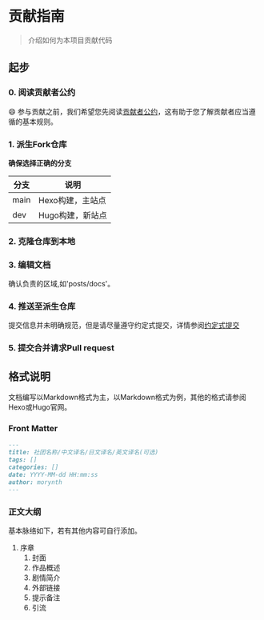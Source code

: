 # 贡献指南

>  
>
> 介绍如何为本项目贡献代码

## 起步

### 0. 阅读贡献者公约

:smile: 参与贡献之前，我们希望您先阅读[贡献者公约](/code_of_conduct.md)，这有助于您了解贡献者应当遵循的基本规则。

### 1. 派生Fork仓库

**确保选择正确的分支**

| 分支     | 说明     |
| --- | --- |
| main    |  Hexo构建，主站点   |
| dev     |  Hugo构建，新站点   |

### 2. 克隆仓库到本地

### 3. 编辑文档

确认负责的区域,如'posts/docs'。

### 4. 推送至派生仓库

提交信息并未明确规范，但是请尽量遵守约定式提交，详情参阅[约定式提交](https://www.conventionalcommits.org/zh-hans/v1.0.0/)


### 5. 提交合并请求Pull request

## 格式说明

文档编写以Markdown格式为主，以Markdown格式为例，其他的格式请参阅Hexo或Hugo官网。

### Front Matter
```md
---
title: 社团名称/中文译名/日文译名/英文译名(可选)
tags: []
categories: []
date: YYYY-MM-dd HH:mm:ss
author: morynth
---
```

### 正文大纲

基本脉络如下，若有其他内容可自行添加。

1. 序章
    1. 封面
    2. 作品概述
    3. 剧情简介
    4. 外部链接
    5. 提示备注
    6. 引流





    

    










